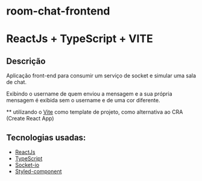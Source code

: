 # room-chat-frontend

# ReactJs + TypeScript + VITE


## Descrição

Aplicação front-end para consumir um serviço de socket e simular uma sala de chat.

Exibindo o username de quem enviou a mensagem e a sua própria mensagem é exibida sem o username e de uma cor diferente.

** utilizando o [Vite](https://vitejs.dev/guide/#scaffolding-your-first-vite-project) como template de projeto, como alternativa ao CRA (Create React App)

## Tecnologias usadas:

- [ReactJs](https://reactjs.org/)
- [TypeScript](https://www.typescriptlang.org/docs/)
- [Socket-io](https://socket.io/docs/v3/client-initialization/)
- [Styled-component](https://styled-components.com/docs/basics#getting-started)

